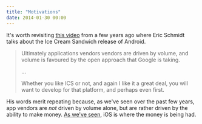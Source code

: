 ```yaml
---
title: "Motivations"
date: 2014-01-30 00:00
---
```


<p>It's worth revisiting <a href="http://www.youtube.com/watch?v=t02iJn5Ypio#t=41m12s">this video</a> from a few years ago where Eric Schmidt talks about the Ice Cream Sandwich release of Android. </p>

<blockquote>
  <p>Ultimately applications vendors vendors are driven by volume, and volume is favoured by the open approach that Google is taking. </p>
  
  <p>...</p>
  
  <p>Whether you like ICS or not, and again I like it a great deal, you will want to develop for that platform, and perhaps even first.</p>

</blockquote>

<p>His words merit repeating because, as we've seen over the past few years, app vendors are <em>not</em> driven by volume alone, but are rather driven by the ability to make money. <a href="http://appleinsider.com/articles/13/11/27/apples-ios-brings-developers-5x-more-revenue-per-download-than-android">As we've seen</a>, iOS is where the money is being had. </p>

<!-- more -->

